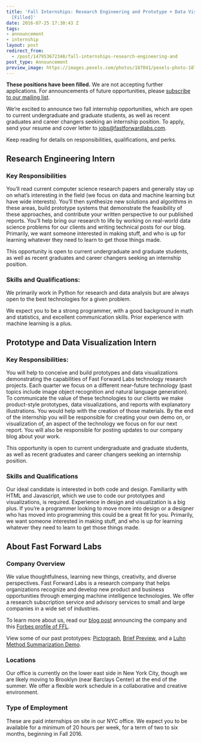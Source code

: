 ```yaml
---
title: 'Fall Internships: Research Engineering and Prototype + Data Visualization
  [Filled]'
date: 2016-07-25 17:30:43 Z
tags:
- announcement
- internship
layout: post
redirect_from:
  - /post/147953672348/fall-internships-research-engineering-and
post_type: Announcement
preview_image: https://images.pexels.com/photos/187041/pexels-photo-187041.jpeg?w=1260&h=750&auto=compress&cs=tinysrgb
---
```


**These positions have been filled.** We are not accepting further applications. For announcements of future opportunities, please <a href="http://www.fastforwardlabs.com/#contact">subscribe to our mailing list</a>.

<p>We’re excited to announce two fall internship opportunities, which are open to current undergraduate and graduate students, as well as recent graduates and career changers seeking an internship position. To apply, send your resume and cover letter to <a href="mailto:jobs@fastforwardlabs.com">jobs@fastforwardlabs.com</a>.</p><p>Keep reading for details on responsibilities, qualifications, and perks.</p>

## Research Engineering Intern

### Key Responsibilities

<p>You’ll read current computer science research papers and generally stay up on what’s interesting in the field (we focus on data and machine learning but have wide interests). You’ll then synthesize new solutions and algorithms in these areas, build prototype systems that demonstrate the feasibility of these approaches, and contribute your written perspective to our published reports. You’ll help bring our research to life by working on real-world data science problems for our clients and writing technical posts for our blog. Primarily, we want someone interested in making stuff, and who is up for learning whatever they need to learn to get those things made.<br/></p><p>This opportunity is open to current undergraduate and graduate students, as well as recent graduates and career changers seeking an internship position.<br/></p>

### Skills and Qualifications:

<p>We primarily work in Python for research and data analysis but are always open to the best technologies for a given problem.</p><p>We expect you to be a strong programmer, with a good background in math and statistics, and excellent communication skills. Prior experience with machine learning is a plus.</p>

## Prototype and Data Visualization Intern

### Key Responsibilities:

<p>You will help to conceive and build prototypes and data visualizations demonstrating the capabilities of Fast Forward Labs technology research projects. Each quarter we focus on a different near-future technology (past topics include image object recognition and natural language generation). To communicate the value of these technologies to our clients we make product-style prototypes, data visualizations, and reports with explanatory illustrations. You would help with the creation of those materials. By the end of the internship you will be responsible for creating your own demo on, or visualization of, an aspect of the technology we focus on for our next report. You will also be responsible for posting updates to our company blog about your work.</p><p>This opportunity is open to current undergraduate and graduate students, as well as recent graduates and career changers seeking an internship position.<br/></p>

### Skills and Qualifications

<p>Our ideal candidate is interested in both code and design. Familiarity with HTML and Javascript, which we use to code our prototypes and visualizations, is required. Experience in design and visualization is a big plus. If you’re a programmer looking to move more into design or a designer who has moved into programming this could be a great fit for you. Primarily, we want someone interested in making stuff, and who is up for learning whatever they need to learn to get those things made.</p>

## About Fast Forward Labs

### Company Overview

<p>We value thoughtfulness, learning new things, creativity, and diverse perspectives. Fast Forward Labs is a research company that helps organizations recognize and develop new product and business opportunities through emerging machine intelligence technologies. We offer a research subscription service and advisory services to small and large companies in a wide set of industries.<br/></p><p>To learn more about us, read our <a href="http://blog.fastforwardlabs.com/2014/07/21/hello-fast-forward-labs.html">blog post</a> announcing the company and this <a href="http://www.forbes.com/sites/danwoods/2014/09/09/fast-forward-labs-wants-to-be-your-nathan-myrhvold/">Forbes profile of FFL</a>.</p><p>View some of our past prototypes: <a href="http://www.pictograph.us/#/">Pictograph</a>, <a href="http://fastforwardlabs.github.io//brief/">Brief Preview</a>, and a <a href="http://fastforwardlabs.github.io/luhn/">Luhn Method Summarization Demo</a>.</p>

### Locations

<p>Our office is currently on the lower east side in New York City, though we are likely moving to Brooklyn (near Barclays Center) at the end of the summer. We offer a flexible work schedule in a collaborative and creative environment.</p>

### Type of Employment

<p>These are paid internships on site in our NYC office. We expect you to be available for a minimum of 20 hours per week, for a term of two to six months, beginning in Fall 2016.<br/></p>
